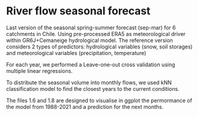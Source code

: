 # River flow seasonal forecast
Last version of the seasonal spring-summer forecast (sep-mar) for 6 catchments in Chile. 
Using pre-processed ERA5 as meteorological driver within GR6J+Cemaneige hydrological model.
The reference version considers 2 types of predictors:
hydrological variables (snow, soil storages) and meteorological variables (precipitation, temperature)

For each year, we performed a Leave-one-out cross validation using multiple linear regressions.

To distribute the seasonal volume into monthly flows, we used kNN classification model to find the closest years to the current conditions.

The files 1.6 and 1.8 are designed to visualise in ggplot the permormance of the model from 1988-2021 and a prediction for the next months.

